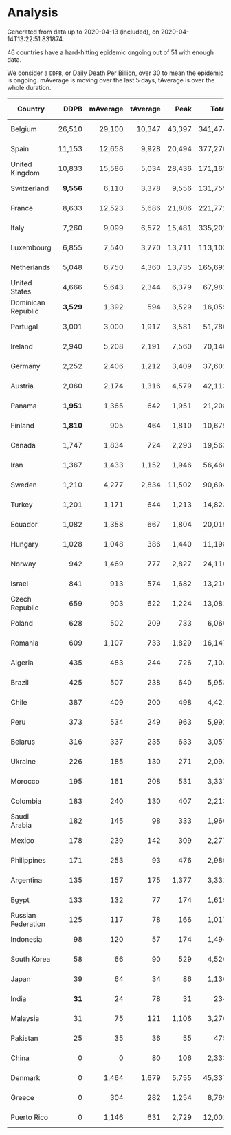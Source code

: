 
# Analysis

Generated from data up to 2020-04-13 (included), on 2020-04-14T13:22:51.831874.

46 countries have a hard-hitting epidemic ongoing out of 51 with enough data.

We consider a `DDPB`, or Daily Death Per Billion, over 30 to mean the epidemic is ongoing.
mAverage is moving over the last 5 days, tAverage is over the whole duration.


| Country | DDPB | mAverage | tAverage | Peak | Total | Start | Peak Date | End | Duration |  Status |
|---------|-----:|---------:|---------:|-----:|------:|-------|-----------|-----|----------|---------|
| Belgium | 26,510 | 29,100 | 10,347 | 43,397 | 341,474 | 2020-03-11 | 2020-04-10 | None | 33 days | ongoing |
| Spain | 11,153 | 12,658 | 9,928 | 20,494 | 377,270 | 2020-03-06 | 2020-04-02 | None | 38 days | ongoing |
| United Kingdom | 10,833 | 15,586 | 5,034 | 28,436 | 171,165 | 2020-03-10 | 2020-04-11 | None | 34 days | ongoing |
| Switzerland | **9,556** | 6,110 | 3,378 | 9,556 | 131,759 | 2020-03-05 | 2020-04-13 | None | 39 days | ongoing |
| France | 8,633 | 12,523 | 5,686 | 21,806 | 221,772 | 2020-03-05 | 2020-04-08 | None | 39 days | ongoing |
| Italy | 7,260 | 9,099 | 6,572 | 15,481 | 335,202 | 2020-02-22 | 2020-03-28 | None | 51 days | ongoing |
| Luxembourg | 6,855 | 7,540 | 3,770 | 13,711 | 113,103 | 2020-03-14 | 2020-04-12 | None | 30 days | ongoing |
| Netherlands | 5,048 | 6,750 | 4,360 | 13,735 | 165,692 | 2020-03-06 | 2020-04-07 | None | 38 days | ongoing |
| United States | 4,666 | 5,643 | 2,344 | 6,379 | 67,981 | 2020-03-15 | 2020-04-07 | None | 29 days | ongoing |
| Dominican Republic | **3,529** | 1,392 | 594 | 3,529 | 16,055 | 2020-03-17 | 2020-04-13 | None | 27 days | ongoing |
| Portugal | 3,001 | 3,000 | 1,917 | 3,581 | 51,780 | 2020-03-17 | 2020-04-03 | None | 27 days | ongoing |
| Ireland | 2,940 | 5,208 | 2,191 | 7,560 | 70,140 | 2020-03-12 | 2020-04-08 | None | 32 days | ongoing |
| Germany | 2,252 | 2,406 | 1,212 | 3,409 | 37,601 | 2020-03-13 | 2020-04-08 | None | 31 days | ongoing |
| Austria | 2,060 | 2,174 | 1,316 | 4,579 | 42,113 | 2020-03-12 | 2020-03-30 | None | 32 days | ongoing |
| Panama | **1,951** | 1,365 | 642 | 1,951 | 21,208 | 2020-03-11 | 2020-04-06 | None | 33 days | ongoing |
| Finland | **1,810** | 905 | 464 | 1,810 | 10,679 | 2020-03-21 | 2020-04-13 | None | 23 days | ongoing |
| Canada | 1,747 | 1,834 | 724 | 2,293 | 19,563 | 2020-03-17 | 2020-04-12 | None | 27 days | ongoing |
| Iran | 1,367 | 1,433 | 1,152 | 1,946 | 56,466 | 2020-02-24 | 2020-04-04 | None | 49 days | ongoing |
| Sweden | 1,210 | 4,277 | 2,834 | 11,502 | 90,694 | 2020-03-12 | 2020-04-07 | None | 32 days | ongoing |
| Turkey | 1,201 | 1,171 | 644 | 1,213 | 14,823 | 2020-03-21 | 2020-04-11 | None | 23 days | ongoing |
| Ecuador | 1,082 | 1,358 | 667 | 1,804 | 20,019 | 2020-03-14 | 2020-04-10 | None | 30 days | ongoing |
| Hungary | 1,028 | 1,048 | 386 | 1,440 | 11,198 | 2020-03-15 | 2020-04-12 | None | 29 days | ongoing |
| Norway | 942 | 1,469 | 777 | 2,827 | 24,110 | 2020-03-13 | 2020-04-09 | None | 31 days | ongoing |
| Israel | 841 | 913 | 574 | 1,682 | 13,210 | 2020-03-21 | 2020-04-10 | None | 23 days | ongoing |
| Czech Republic | 659 | 903 | 622 | 1,224 | 13,081 | 2020-03-23 | 2020-04-09 | None | 21 days | ongoing |
| Poland | 628 | 502 | 209 | 733 | 6,066 | 2020-03-15 | 2020-04-09 | None | 29 days | ongoing |
| Romania | 609 | 1,107 | 733 | 1,829 | 16,147 | 2020-03-22 | 2020-04-10 | None | 22 days | ongoing |
| Algeria | 435 | 483 | 244 | 726 | 7,103 | 2020-03-15 | 2020-04-10 | None | 29 days | ongoing |
| Brazil | 425 | 507 | 238 | 640 | 5,953 | 2020-03-19 | 2020-04-10 | None | 25 days | ongoing |
| Chile | 387 | 409 | 200 | 498 | 4,421 | 2020-03-22 | 2020-04-10 | None | 22 days | ongoing |
| Peru | 373 | 534 | 249 | 963 | 5,992 | 2020-03-20 | 2020-04-11 | None | 24 days | ongoing |
| Belarus | 316 | 337 | 235 | 633 | 3,057 | 2020-03-31 | 2020-04-10 | None | 13 days | ongoing |
| Ukraine | 226 | 185 | 130 | 271 | 2,093 | 2020-03-28 | 2020-04-10 | None | 16 days | ongoing |
| Morocco | 195 | 161 | 208 | 531 | 3,337 | 2020-03-28 | 2020-04-05 | None | 16 days | ongoing |
| Colombia | 183 | 240 | 130 | 407 | 2,213 | 2020-03-27 | 2020-04-12 | None | 17 days | ongoing |
| Saudi Arabia | 182 | 145 | 98 | 333 | 1,966 | 2020-03-24 | 2020-04-02 | None | 20 days | ongoing |
| Mexico | 178 | 239 | 142 | 309 | 2,277 | 2020-03-28 | 2020-04-12 | None | 16 days | ongoing |
| Philippines | 171 | 253 | 93 | 476 | 2,989 | 2020-03-12 | 2020-04-12 | None | 32 days | ongoing |
| Argentina | 135 | 157 | 175 | 1,377 | 3,331 | 2020-03-25 | 2020-03-30 | None | 19 days | ongoing |
| Egypt | 133 | 132 | 77 | 174 | 1,619 | 2020-03-23 | 2020-04-11 | None | 21 days | ongoing |
| Russian Federation | 125 | 117 | 78 | 166 | 1,017 | 2020-03-31 | 2020-04-12 | None | 13 days | ongoing |
| Indonesia | 98 | 120 | 57 | 174 | 1,494 | 2020-03-18 | 2020-04-12 | None | 26 days | ongoing |
| South Korea | 58 | 66 | 90 | 529 | 4,520 | 2020-02-23 | 2020-03-10 | None | 50 days | ongoing |
| Japan | 39 | 64 | 34 | 86 | 1,136 | 2020-03-11 | 2020-04-10 | None | 33 days | ongoing |
| India | **31** | 24 | 78 | 31 | 234 | 2020-04-10 | 2020-04-10 | None | 3 days | ongoing |
| Malaysia | 31 | 75 | 121 | 1,106 | 3,276 | 2020-03-17 | 2020-04-04 | None | 27 days | ongoing |
| Pakistan | 25 | 35 | 36 | 55 | 475 | 2020-03-30 | 2020-04-11 | 2020-04-12 | 13 days | finished |
| China | 0 | 0 | 80 | 106 | 2,333 | 2020-01-30 | 2020-02-23 | 2020-02-28 | 29 days | finished |
| Denmark | 0 | 1,464 | 1,679 | 5,755 | 45,337 | 2020-03-15 | 2020-04-02 | 2020-04-11 | 27 days | finished |
| Greece | 0 | 304 | 282 | 1,254 | 8,769 | 2020-03-12 | 2020-04-04 | 2020-04-12 | 31 days | finished |
| Puerto Rico | 0 | 1,146 | 631 | 2,729 | 12,001 | 2020-03-24 | 2020-04-09 | 2020-04-12 | 19 days | finished |

